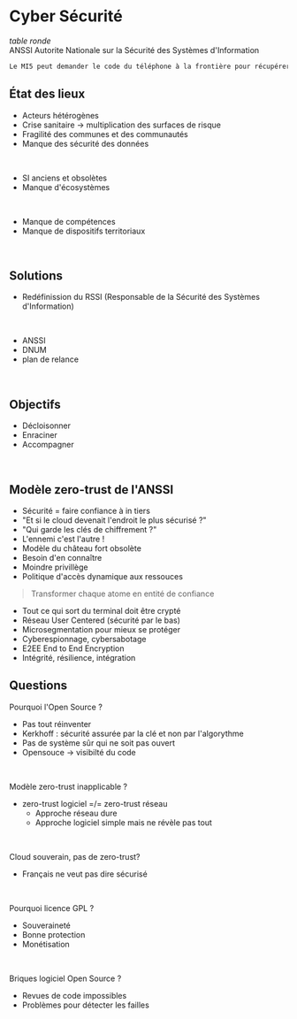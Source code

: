 # Cyber Sécurité
*table ronde*  
ANSSI Autorite Nationale sur la Sécurité des Systèmes d'Information

```md
Le MI5 peut demander le code du téléphone à la frontière pour récupérer toutes les données qui y sont. 2 ans de prison si refus.
```


## État des lieux
- Acteurs hétérogènes
- Crise sanitaire -> multiplication des surfaces de risque
- Fragilité des communes et des communautés
- Manque des sécurité des données

<br>

- SI anciens et obsolètes
- Manque d'écosystèmes

<br>

- Manque de compétences
- Manque de dispositifs territoriaux

<br>

## Solutions
- Redéfinission du RSSI (Responsable de la Sécurité des Systèmes d'Information)

<br>

- ANSSI
- DNUM
- plan de relance

<br>

## Objectifs
- Décloisonner
- Enraciner
- Accompagner

<br>

## Modèle zero-trust de l'ANSSI
- Sécurité = faire confiance à in tiers
- "Et si le cloud devenait l'endroit le plus sécurisé ?"
- "Qui garde les clés de chiffrement ?"
- L'ennemi c'est l'autre !
- Modèle du château fort obsolète
- Besoin d'en connaître
- Moindre privillège
- Politique d'accès dynamique aux ressouces
> Transformer chaque atome en entité de confiance
- Tout ce qui sort du terminal doit être crypté
- Réseau User Centered (sécurité par le bas)
- Microsegmentation pour mieux se protéger
- Cyberespionnage, cybersabotage
- E2EE End to End Encryption
- Intégrité, résilience, intégration

## Questions
Pourquoi l'Open Source ?
- Pas tout réinventer
- Kerkhoff : sécurité assurée par la clé et non par l'algorythme
- Pas de système sûr qui ne soit pas ouvert
- Opensouce -> visibilté du code
<br>

Modèle zero-trust inapplicable ?
- zero-trust logiciel =/= zero-trust réseau
    - Approche réseau dure
    - Approche logiciel simple mais ne révèle pas tout

<br>

Cloud souverain, pas de zero-trust?
- Français ne veut pas dire sécurisé

<br>

Pourquoi licence GPL ?
- Souveraineté
- Bonne protection
- Monétisation

<br>

Briques logiciel Open Source ?
- Revues de code impossibles
- Problèmes pour détecter les failles